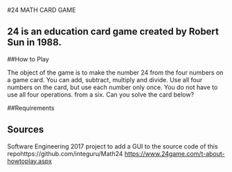 #24 MATH CARD GAME

## 24 is an education card game created by Robert Sun in 1988.

##How to Play

The object of the game is to make the number 24 from the four numbers on a game card.
You can add, subtract, multiply and divide. Use all four numbers on the card, but use each number only once. You do not have to use all four operations. from a six. Can you solve the card below?

##Requirements

## Sources 
Software Engineering 2017 project to add a GUI to the source code of this repohttps://github.com/integuru/Math24
https://www.24game.com/t-about-howtoplay.aspx